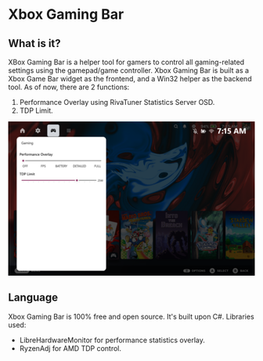 # Xbox Gaming Bar

## What is it?

XBox Gaming Bar is a helper tool for gamers to control all gaming-related settings using the gamepad/game controller.
Xbox Gaming Bar is built as a Xbox Game Bar widget as the frontend, and a Win32 helper as the backend tool.
As of now, there are 2 functions:
1. Performance Overlay using RivaTuner Statistics Server OSD.
2. TDP Limit.

![alt text](Screenshots/v1_1.png)

## Language

Xbox Gaming Bar is 100% free and open source. It's built upon C#.
Libraries used:
- LibreHardwareMonitor for performance statistics overlay.
- RyzenAdj for AMD TDP control.